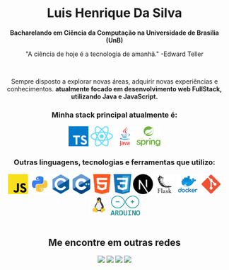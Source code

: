 <div align="center">
<h1>Luis Henrique Da Silva</h1>
<p><strong>Bacharelando em Ciência da Computação na Universidade de Brasilia (UnB)</strong></p>
<p>"A ciência de hoje é a tecnologia de amanhã." -Edward Teller</p>
</br>
<p>Sempre disposto a explorar novas áreas, adquirir novas experiências e conhecimentos. <strong>atualmente focado em desenvolvimento web FullStack, utilizando Java e JavaScript.</strong>
</p>
</div>
<div align="center">
<h3>Minha stack principal atualmente é:</h3>
</div>
<div align="center">
    <img  height="45px" src="https://github.com/LuisHenriqueDaSilv/LuisHenriqueDaSilv/blob/main/images/typescript.png?raw=true" alt="Typescript"/>
    <img  height="45px" src="https://github.com/LuisHenriqueDaSilv/LuisHenriqueDaSilv/blob/main/images/react.png?raw=true" alt="React"/>
    <img  height="45px" src="https://github.com/LuisHenriqueDaSilv/LuisHenriqueDaSilv/blob/main/images/java.webp?raw=true" alt="Java"/>
    <img  height="45px" src="https://github.com/LuisHenriqueDaSilv/LuisHenriqueDaSilv/blob/main/images/spring.png?raw=true" alt="Spring"/>
</div>
<div align="center">
<h3>Outras linguagens, tecnologias e ferramentas que utilizo:</h3>
</div>
<div align="center">
    <img  height="45px" src="https://github.com/LuisHenriqueDaSilv/LuisHenriqueDaSilv/blob/main/images/javascript.png?raw=true" alt="javascript"/>
    <img  height="45px" src="https://github.com/LuisHenriqueDaSilv/LuisHenriqueDaSilv/blob/main/images/python.png?raw=true" alt="Python"/>
    <img  height="45px" src="https://github.com/LuisHenriqueDaSilv/LuisHenriqueDaSilv/blob/main/images/c.png?raw=true" alt="C"/>
    <img  height="45px" src="https://github.com/LuisHenriqueDaSilv/LuisHenriqueDaSilv/blob/main/images/cpp.webp?raw=true" alt="cpp"/>
    <img  height="45px" src="https://github.com/LuisHenriqueDaSilv/LuisHenriqueDaSilv/blob/main/images/html.png?raw=true" alt="html"/>
    <img  height="45px" src="https://github.com/LuisHenriqueDaSilv/LuisHenriqueDaSilv/blob/main/images/css.png?raw=true" alt="css"/>
    <img  height="45px" src="https://github.com/LuisHenriqueDaSilv/LuisHenriqueDaSilv/blob/main/images/next.png?raw=true" alt="next"/>
    <img  height="45px" src="https://github.com/LuisHenriqueDaSilv/LuisHenriqueDaSilv/blob/main/images/unnamed.png?raw=true" alt="Flask"/>
    <img  height="45px" src="https://github.com/LuisHenriqueDaSilv/LuisHenriqueDaSilv/blob/main/images/docker.png?raw=true" alt="docker"/>
    <img  height="45px" src="https://github.com/LuisHenriqueDaSilv/LuisHenriqueDaSilv/blob/main/images/git.png?raw=true" alt="git"/>
    <img  height="45px" src="https://github.com/LuisHenriqueDaSilv/LuisHenriqueDaSilv/blob/main/images/linux.png?raw=true" alt="linux"/>
    <img  height="45px" src="https://github.com/LuisHenriqueDaSilv/LuisHenriqueDaSilv/blob/main/images/Arduino.png?raw=true" alt="arduino"/>
</div>
<div align="center" justify="center">
</br>
    
<!-- [![Top Langs](https://github-readme-stats.vercel.app/api/top-langs/?username=LuisHenriqueDaSilv&theme=dracula&exclude_repo=ArduinoProjects&layout=compact)](https://github.com/LuisHenriqueDaSilv/github-readme-stats)
</div> -->

## Me encontre em outras redes

<div> 
  <a href="https://instagram.com/luishenri.silva/" target="_blank"><img height="30px" src="https://img.shields.io/badge/-Instagram-%23E4405F?style=for-the-badge&logo=instagram&logoColor=white" target="_blank"></a>
  <a href = "mailto:luishenriquen14@gmail.com"><img height="30px"src="https://img.shields.io/badge/-Gmail-%23333?style=for-the-badge&logo=gmail&logoColor=white" target="_blank"></a>
  <a href="https://www.linkedin.com/in/luishenriquedasilv" target="_blank"><img height="30px" src="https://img.shields.io/badge/-LinkedIn-%230077B5?style=for-the-badge&logo=linkedin&logoColor=white" target="_blank"></a> 
  <a href="https://leetcode.com/u/luishenriquedasilv/" target="_blank"><img height="30px" src="https://cdn.icon-icons.com/icons2/2530/PNG/512/leetcode_button_icon_151892.png" target="_blank"></a> 
  
</div>
